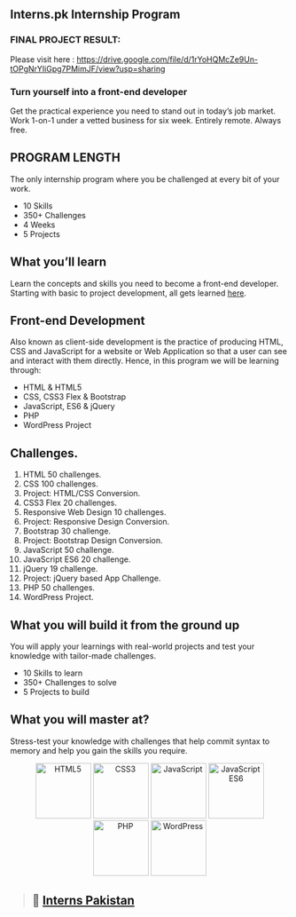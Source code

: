 ## Interns.pk Internship Program

### FINAL PROJECT RESULT:
Please visit here : https://drive.google.com/file/d/1rYoHQMcZe9Un-tOPgNrYIiGpg7PMimJF/view?usp=sharing 

### Turn yourself into a front-end developer

Get the practical experience you need to stand out in today’s job market. Work 1-on-1 under a vetted business for six week. Entirely remote. Always free.

## PROGRAM LENGTH

The only internship program where you be challenged at every bit of your work.

- 10 Skills
- 350+ Challenges
- 4 Weeks
- 5 Projects

## What you’ll learn

Learn the concepts and skills you need to become a front-end developer. Starting with basic to project development, all gets learned [here](https://interns.pk).

## Front-end Development

Also known as client-side development is the practice of producing HTML, CSS and JavaScript for a website or Web Application so that a user can see and interact with them directly. Hence, in this program we will be learning through:

- HTML & HTML5
- CSS, CSS3 Flex & Bootstrap
- JavaScript, ES6 & jQuery
- PHP
- WordPress Project

## Challenges.

1. HTML 50 challenges.
2. CSS 100 challenges.
3. Project: HTML/CSS Conversion.
4.  CSS3 Flex 20 challenges.
5. Responsive Web Design 10 challenges.
6. Project: Responsive Design Conversion.
7. Bootstrap 30 challenge.
8. Project: Bootstrap Design Conversion.
9. JavaScript 50 challenge.
10. JavaScript ES6 20 challenge.
11. jQuery 19 challenge.
12. Project: jQuery based App Challenge.
13. PHP 50 challenges.
14. WordPress Project.


## What you will build it from the ground up

You will apply your learnings with real-world projects and test your knowledge with tailor-made challenges.

- 10 Skills to learn
- 350+ Challenges to solve
- 5 Projects to build

## What you will master at?

Stress-test your knowledge with challenges that help commit syntax to memory and help you gain the skills you require.

<p align="center">
        <a href="#"><img alt="HTML5" height="100" src="https://interns.pk/img/logos/html.png" width="100" /></a>
        <a href="#"><img alt="CSS3" height="100" src="https://interns.pk/img/logos/css.png" width="100" /></a>
        <a href="#"><img alt="JavaScript" height="100" src="https://interns.pk/img/logos/js.png" width="100" /></a>
        <a href="#"><img alt="JavaScript ES6" height="100" src="https://interns.pk/img/logos/es6.png" width="100" /></a>
        <a href="#"><img alt="PHP" height="100" src="https://interns.pk/img/logos/php.png" width="100" /></a>
        <a href="#"><img alt="WordPress" height="100" src="https://interns.pk/img/logos/wp.png" width="100" /></a>
</p>

> ## 🔗 **[Interns Pakistan](https://interns.pk)**